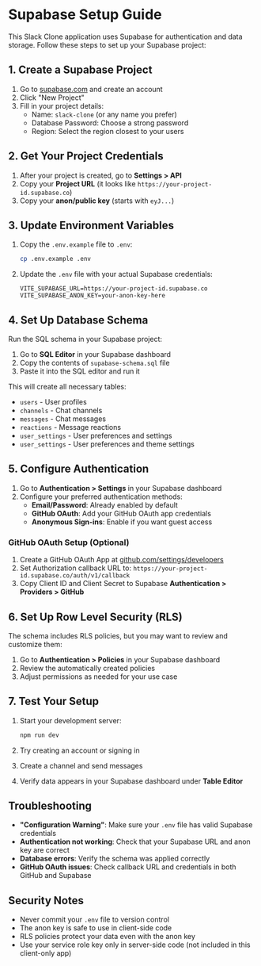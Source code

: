 # Supabase Setup Guide

This Slack Clone application uses Supabase for authentication and data storage. Follow these steps to set up your Supabase project:

## 1. Create a Supabase Project

1. Go to [supabase.com](https://supabase.com) and create an account
2. Click "New Project" 
3. Fill in your project details:
   - Name: `slack-clone` (or any name you prefer)
   - Database Password: Choose a strong password
   - Region: Select the region closest to your users

## 2. Get Your Project Credentials

1. After your project is created, go to **Settings > API**
2. Copy your **Project URL** (it looks like `https://your-project-id.supabase.co`)
3. Copy your **anon/public key** (starts with `eyJ...`)

## 3. Update Environment Variables

1. Copy the `.env.example` file to `.env`:
   ```bash
   cp .env.example .env
   ```

2. Update the `.env` file with your actual Supabase credentials:
   ```env
   VITE_SUPABASE_URL=https://your-project-id.supabase.co
   VITE_SUPABASE_ANON_KEY=your-anon-key-here
   ```

## 4. Set Up Database Schema

Run the SQL schema in your Supabase project:

1. Go to **SQL Editor** in your Supabase dashboard
2. Copy the contents of `supabase-schema.sql` file 
3. Paste it into the SQL editor and run it

This will create all necessary tables:
- `users` - User profiles
- `channels` - Chat channels
- `messages` - Chat messages  
- `reactions` - Message reactions
- `user_settings` - User preferences and settings
- `user_settings` - User preferences and theme settings

## 5. Configure Authentication

1. Go to **Authentication > Settings** in your Supabase dashboard
2. Configure your preferred authentication methods:
   - **Email/Password**: Already enabled by default
   - **GitHub OAuth**: Add your GitHub OAuth app credentials
   - **Anonymous Sign-ins**: Enable if you want guest access

### GitHub OAuth Setup (Optional)

1. Create a GitHub OAuth App at [github.com/settings/developers](https://github.com/settings/developers)
2. Set Authorization callback URL to: `https://your-project-id.supabase.co/auth/v1/callback`
3. Copy Client ID and Client Secret to Supabase **Authentication > Providers > GitHub**

## 6. Set Up Row Level Security (RLS)

The schema includes RLS policies, but you may want to review and customize them:

1. Go to **Authentication > Policies** in your Supabase dashboard
2. Review the automatically created policies
3. Adjust permissions as needed for your use case

## 7. Test Your Setup

1. Start your development server:
   ```bash
   npm run dev
   ```

2. Try creating an account or signing in
3. Create a channel and send messages
4. Verify data appears in your Supabase dashboard under **Table Editor**

## Troubleshooting

- **"Configuration Warning"**: Make sure your `.env` file has valid Supabase credentials
- **Authentication not working**: Check that your Supabase URL and anon key are correct
- **Database errors**: Verify the schema was applied correctly
- **GitHub OAuth issues**: Check callback URL and credentials in both GitHub and Supabase

## Security Notes

- Never commit your `.env` file to version control
- The anon key is safe to use in client-side code
- RLS policies protect your data even with the anon key
- Use your service role key only in server-side code (not included in this client-only app)